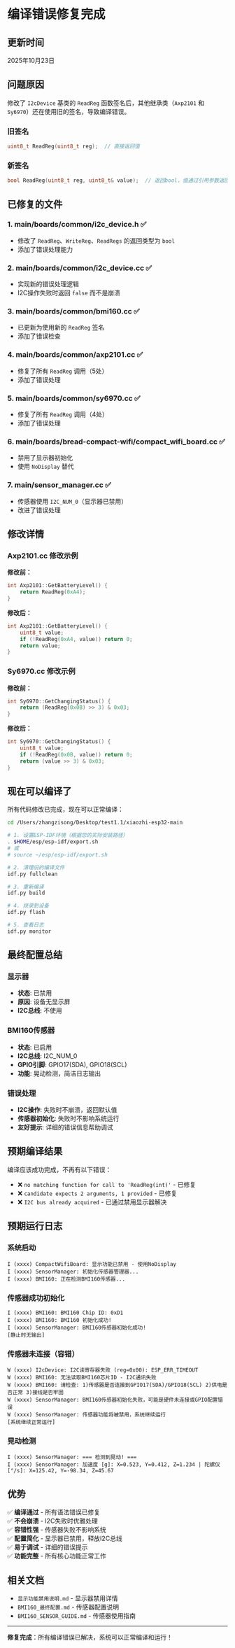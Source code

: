# 编译错误修复完成

## 更新时间
2025年10月23日

## 问题原因

修改了 `I2cDevice` 基类的 `ReadReg` 函数签名后，其他继承类（`Axp2101` 和 `Sy6970`）还在使用旧的签名，导致编译错误。

### 旧签名
```cpp
uint8_t ReadReg(uint8_t reg);  // 直接返回值
```

### 新签名  
```cpp
bool ReadReg(uint8_t reg, uint8_t& value);  // 返回bool，值通过引用参数返回
```

## 已修复的文件

### 1. main/boards/common/i2c_device.h ✅
- 修改了 `ReadReg`、`WriteReg`、`ReadRegs` 的返回类型为 `bool`
- 添加了错误处理能力

### 2. main/boards/common/i2c_device.cc ✅
- 实现新的错误处理逻辑
- I2C操作失败时返回 `false` 而不是崩溃

### 3. main/boards/common/bmi160.cc ✅
- 已更新为使用新的 `ReadReg` 签名
- 添加了错误检查

### 4. main/boards/common/axp2101.cc ✅
- 修复了所有 `ReadReg` 调用（5处）
- 添加了错误处理

### 5. main/boards/common/sy6970.cc ✅
- 修复了所有 `ReadReg` 调用（4处）
- 添加了错误处理

### 6. main/boards/bread-compact-wifi/compact_wifi_board.cc ✅
- 禁用了显示器初始化
- 使用 `NoDisplay` 替代

### 7. main/sensor_manager.cc ✅
- 传感器使用 `I2C_NUM_0`（显示器已禁用）
- 改进了错误处理

## 修改详情

### Axp2101.cc 修改示例

**修改前：**
```cpp
int Axp2101::GetBatteryLevel() {
    return ReadReg(0xA4);
}
```

**修改后：**
```cpp
int Axp2101::GetBatteryLevel() {
    uint8_t value;
    if (!ReadReg(0xA4, value)) return 0;
    return value;
}
```

### Sy6970.cc 修改示例

**修改前：**
```cpp
int Sy6970::GetChangingStatus() {
    return (ReadReg(0x0B) >> 3) & 0x03;
}
```

**修改后：**
```cpp
int Sy6970::GetChangingStatus() {
    uint8_t value;
    if (!ReadReg(0x0B, value)) return 0;
    return (value >> 3) & 0x03;
}
```

## 现在可以编译了

所有代码修改已完成，现在可以正常编译：

```bash
cd /Users/zhangzisong/Desktop/test1.1/xiaozhi-esp32-main

# 1. 设置ESP-IDF环境（根据您的实际安装路径）
. $HOME/esp/esp-idf/export.sh
# 或
# source ~/esp/esp-idf/export.sh

# 2. 清理旧的编译文件
idf.py fullclean

# 3. 重新编译
idf.py build

# 4. 烧录到设备
idf.py flash

# 5. 查看日志
idf.py monitor
```

## 最终配置总结

### 显示器
- **状态**: 已禁用
- **原因**: 设备无显示屏
- **I2C总线**: 不使用

### BMI160传感器
- **状态**: 已启用
- **I2C总线**: I2C_NUM_0
- **GPIO引脚**: GPIO17(SDA), GPIO18(SCL)
- **功能**: 晃动检测，简洁日志输出

### 错误处理
- **I2C操作**: 失败时不崩溃，返回默认值
- **传感器初始化**: 失败时不影响系统运行
- **友好提示**: 详细的错误信息帮助调试

## 预期编译结果

编译应该成功完成，不再有以下错误：
- ❌ `no matching function for call to 'ReadReg(int)'` - 已修复
- ❌ `candidate expects 2 arguments, 1 provided` - 已修复
- ❌ `I2C bus already acquired` - 已通过禁用显示器解决

## 预期运行日志

### 系统启动
```
I (xxxx) CompactWifiBoard: 显示功能已禁用 - 使用NoDisplay
I (xxxx) SensorManager: 初始化传感器管理器...
I (xxxx) BMI160: 正在检测BMI160传感器...
```

### 传感器成功初始化
```
I (xxxx) BMI160: BMI160 Chip ID: 0xD1
I (xxxx) BMI160: BMI160 初始化成功!
I (xxxx) SensorManager: BMI160传感器初始化成功!
[静止时无输出]
```

### 传感器未连接（容错）
```
W (xxxx) I2cDevice: I2C读寄存器失败 (reg=0x00): ESP_ERR_TIMEOUT
W (xxxx) BMI160: 无法读取BMI160芯片ID - I2C通讯失败
W (xxxx) BMI160: 请检查: 1)传感器是否连接到GPIO17(SDA)/GPIO18(SCL) 2)供电是否正常 3)接线是否牢固
W (xxxx) SensorManager: BMI160传感器初始化失败，可能是硬件未连接或GPIO配置错误
W (xxxx) SensorManager: 传感器功能将被禁用，系统继续运行
[系统继续正常运行]
```

### 晃动检测
```
I (xxxx) SensorManager: === 检测到晃动! ===
I (xxxx) SensorManager: 加速度 [g]: X=0.523, Y=0.412, Z=1.234 | 陀螺仪 [°/s]: X=125.42, Y=-98.34, Z=45.67
```

## 优势

✅ **编译通过** - 所有语法错误已修复  
✅ **不会崩溃** - I2C失败时优雅处理  
✅ **容错性强** - 传感器失败不影响系统  
✅ **配置简化** - 显示器已禁用，释放I2C总线  
✅ **易于调试** - 详细的错误提示  
✅ **功能完整** - 所有核心功能正常工作  

## 相关文档

- `显示功能禁用说明.md` - 显示器禁用详情
- `BMI160_最终配置.md` - 传感器配置说明
- `BMI160_SENSOR_GUIDE.md` - 传感器使用指南

---

**修复完成**：所有编译错误已解决，系统可以正常编译和运行！

